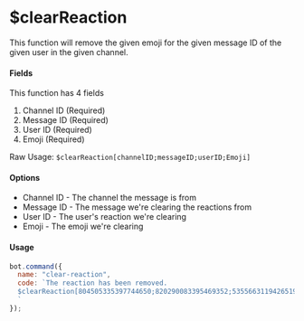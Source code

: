 # $clearReaction

This function will remove the given emoji for the given message ID of the given user in the given channel.

#### Fields

This function has 4 fields

1. Channel ID \(Required\)
2. Message ID \(Required\)
3. User ID \(Required\)
4. Emoji \(Required\)

Raw Usage: `$clearReaction[channelID;messageID;userID;Emoji]`

#### Options

* Channel  ID - The channel the message is from
* Message ID - The message we're clearing the reactions from
* User ID - The user's reaction we're clearing
* Emoji - The emoji we're clearing

#### Usage

```javascript
bot.command({
  name: "clear-reaction",
  code: `The reaction has been removed.
  $clearReaction[804505335397744650;820290083395469352;535566311942651924;👍]
  `
});

```

